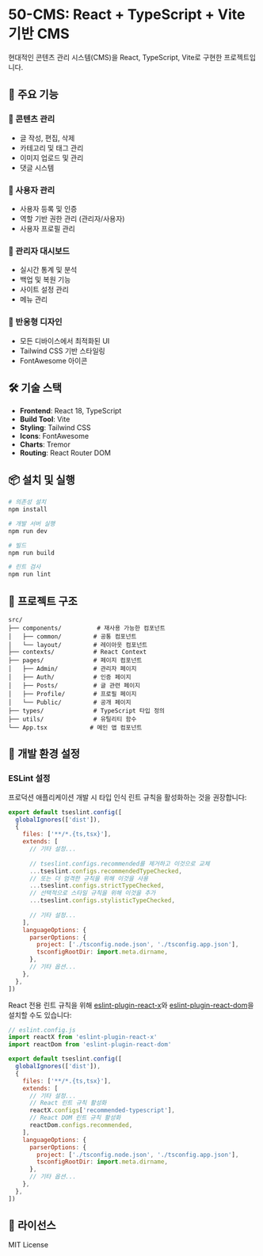 # 50-CMS: React + TypeScript + Vite 기반 CMS

현대적인 콘텐츠 관리 시스템(CMS)을 React, TypeScript, Vite로 구현한 프로젝트입니다.

## 🚀 주요 기능

### 📝 콘텐츠 관리
- 글 작성, 편집, 삭제
- 카테고리 및 태그 관리
- 이미지 업로드 및 관리
- 댓글 시스템

### 👥 사용자 관리
- 사용자 등록 및 인증
- 역할 기반 권한 관리 (관리자/사용자)
- 사용자 프로필 관리

### 🎨 관리자 대시보드
- 실시간 통계 및 분석
- 백업 및 복원 기능
- 사이트 설정 관리
- 메뉴 관리

### 📱 반응형 디자인
- 모든 디바이스에서 최적화된 UI
- Tailwind CSS 기반 스타일링
- FontAwesome 아이콘

## 🛠 기술 스택

- **Frontend**: React 18, TypeScript
- **Build Tool**: Vite
- **Styling**: Tailwind CSS
- **Icons**: FontAwesome
- **Charts**: Tremor
- **Routing**: React Router DOM

## 📦 설치 및 실행

```bash
# 의존성 설치
npm install

# 개발 서버 실행
npm run dev

# 빌드
npm run build

# 린트 검사
npm run lint
```

## 📁 프로젝트 구조

```
src/
├── components/          # 재사용 가능한 컴포넌트
│   ├── common/         # 공통 컴포넌트
│   └── layout/         # 레이아웃 컴포넌트
├── contexts/           # React Context
├── pages/              # 페이지 컴포넌트
│   ├── Admin/          # 관리자 페이지
│   ├── Auth/           # 인증 페이지
│   ├── Posts/          # 글 관련 페이지
│   ├── Profile/        # 프로필 페이지
│   └── Public/         # 공개 페이지
├── types/              # TypeScript 타입 정의
├── utils/              # 유틸리티 함수
└── App.tsx            # 메인 앱 컴포넌트
```

## 🔧 개발 환경 설정

### ESLint 설정

프로덕션 애플리케이션 개발 시 타입 인식 린트 규칙을 활성화하는 것을 권장합니다:

```js
export default tseslint.config([
  globalIgnores(['dist']),
  {
    files: ['**/*.{ts,tsx}'],
    extends: [
      // 기타 설정...
      
      // tseslint.configs.recommended를 제거하고 이것으로 교체
      ...tseslint.configs.recommendedTypeChecked,
      // 또는 더 엄격한 규칙을 위해 이것을 사용
      ...tseslint.configs.strictTypeChecked,
      // 선택적으로 스타일 규칙을 위해 이것을 추가
      ...tseslint.configs.stylisticTypeChecked,
      
      // 기타 설정...
    ],
    languageOptions: {
      parserOptions: {
        project: ['./tsconfig.node.json', './tsconfig.app.json'],
        tsconfigRootDir: import.meta.dirname,
      },
      // 기타 옵션...
    },
  },
])
```

React 전용 린트 규칙을 위해 [eslint-plugin-react-x](https://github.com/Rel1cx/eslint-react/tree/main/packages/plugins/eslint-plugin-react-x)와 [eslint-plugin-react-dom](https://github.com/Rel1cx/eslint-react/tree/main/packages/plugins/eslint-plugin-react-dom)을 설치할 수도 있습니다:

```js
// eslint.config.js
import reactX from 'eslint-plugin-react-x'
import reactDom from 'eslint-plugin-react-dom'

export default tseslint.config([
  globalIgnores(['dist']),
  {
    files: ['**/*.{ts,tsx}'],
    extends: [
      // 기타 설정...
      // React 린트 규칙 활성화
      reactX.configs['recommended-typescript'],
      // React DOM 린트 규칙 활성화
      reactDom.configs.recommended,
    ],
    languageOptions: {
      parserOptions: {
        project: ['./tsconfig.node.json', './tsconfig.app.json'],
        tsconfigRootDir: import.meta.dirname,
      },
      // 기타 옵션...
    },
  },
])
```

## 📄 라이선스

MIT License
